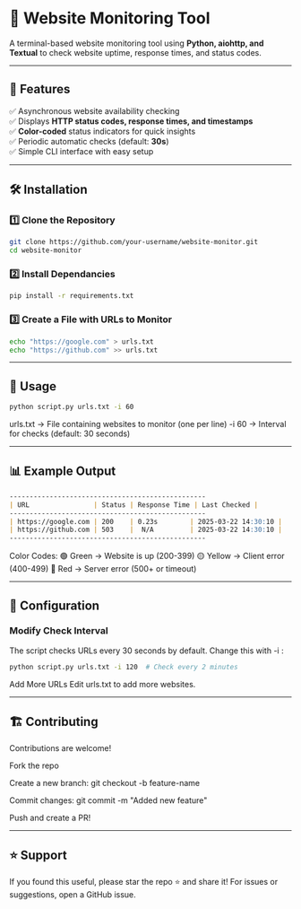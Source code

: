 # 🚀 Website Monitoring Tool

A terminal-based website monitoring tool using **Python, aiohttp, and Textual** to check website uptime, response times, and status codes.

---

## 📌 Features
✅ Asynchronous website availability checking  
✅ Displays **HTTP status codes, response times, and timestamps**  
✅ **Color-coded** status indicators for quick insights  
✅ Periodic automatic checks (default: **30s**)  
✅ Simple CLI interface with easy setup  

---

## 🛠️ Installation  

### **1️⃣ Clone the Repository**  
```sh
git clone https://github.com/your-username/website-monitor.git
cd website-monitor
```

### **2️⃣ Install Dependancies**
```sh
pip install -r requirements.txt
```

### **3️⃣ Create a File with URLs to Monitor**
```sh
echo "https://google.com" > urls.txt
echo "https://github.com" >> urls.txt
```
---

## 🎯 Usage
```sh
python script.py urls.txt -i 60
```
urls.txt → File containing websites to monitor (one per line)
-i 60 → Interval for checks (default: 30 seconds)

---

## 📊 Example Output
```md
-------------------------------------------------
| URL                | Status | Response Time | Last Checked |
-------------------------------------------------
| https://google.com | 200    | 0.23s        | 2025-03-22 14:30:10 |
| https://github.com | 503    |  N/A         | 2025-03-22 14:30:10 |
-------------------------------------------------

```
Color Codes:
🟢 Green → Website is up (200-399)
🟡 Yellow → Client error (400-499)
🔴 Red → Server error (500+ or timeout)

---

## 🔧 Configuration
### Modify Check Interval
The script checks URLs every 30 seconds by default. Change this with -i <seconds>:
```sh
python script.py urls.txt -i 120  # Check every 2 minutes
```
Add More URLs
Edit urls.txt to add more websites.

---

## 🏗️ Contributing
Contributions are welcome!

Fork the repo

Create a new branch: git checkout -b feature-name

Commit changes: git commit -m "Added new feature"

Push and create a PR!

---

## ⭐ Support
If you found this useful, please star the repo ⭐ and share it!
For issues or suggestions, open a GitHub issue.




